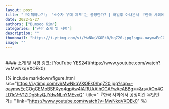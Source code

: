 ```yaml
---
layout: post
title: "『이책아나?!』 '소수자 우대 제도'는 공정한가? | 허일후 아나운서 『한국 사회에서 공정이란 무엇인가』"
date: 2022-5-27
authors: ["Bumsoo Kim"]
categories: ["신간 소개 및 서평"]
description: ""
thumbnail: "https://i.ytimg.com/vi/MwNkqVXOEk0/hq720.jpg?sqp=-oaymwEcCOgCEMoBSFXyq4qpAw4IARUAAIhCGAFwAcABBg==&rs=AOn4CLD1cV-V1ZIDg5hyQJYdwNLnYMEvxQ"
image: ""
---
```


<br>
#### 소개 및 서평 링크: [YouTube YES24](https://www.youtube.com/watch?v=MwNkqVXOEk0)

{% include markdown/figure.html src="https://i.ytimg.com/vi/MwNkqVXOEk0/hq720.jpg?sqp=-oaymwEcCOgCEMoBSFXyq4qpAw4IARUAAIhCGAFwAcABBg==&rs=AOn4CLD1cV-V1ZIDg5hyQJYdwNLnYMEvxQ" title="『한국 사회에서 공정이란 무엇인가』" link="https://www.youtube.com/watch?v=MwNkqVXOEk0" %}

<br>

